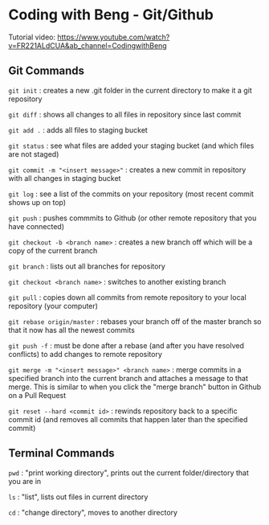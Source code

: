 # Coding with Beng - Git/Github

Tutorial video: https://www.youtube.com/watch?v=FR221ALdCUA&ab_channel=CodingwithBeng

## Git Commands

`git init` : creates a new .git folder in the current directory to make it a git repository

`git diff` : shows all changes to all files in repository since last commit

`git add .` : adds all files to staging bucket

`git status` : see what files are added your staging bucket (and which files are not staged)

`git commit -m "<insert message>"` : creates a new commit in repository with all changes in staging bucket

`git log` : see a list of the commits on your repository (most recent commit shows up on top)

`git push` : pushes commmits to Github (or other remote repository that you have connected)

`git checkout -b <branch name>` : creates a new branch off which will be a copy of the current branch

`git branch` : lists out all branches for repository

`git checkout <branch name>` : switches to another existing branch


`git pull` : copies down all commits from remote repository to your local repository (your computer)

`git rebase origin/master` : rebases your branch off of the master branch so that it now has all the newest commits

`git push -f` : must be done after a rebase (and after you have resolved conflicts) to add changes to remote repository

`git merge -m "<insert message>" <branch name>` : merge commits in a specified branch into the current branch and attaches a message to that merge. This is similar to when you click the "merge branch" button in Github on a Pull Request

`git reset --hard <commit id>` : rewinds repository back to a specific commit id (and removes all commits that happen later than the specified commit)

## Terminal Commands

`pwd` : "print working directory", prints out the current folder/directory that you are in

`ls` : "list", lists out files in current directory

`cd` : "change directory", moves to another directory

